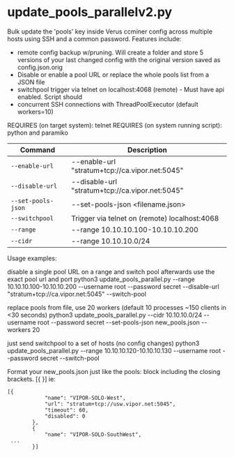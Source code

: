 # update_pools_parallelv2.py
Bulk update the 'pools' key inside Verus ccminer config across multiple hosts using SSH and a common password. Features include:
 - remote config backup w/pruning. Will create a folder and store 5 versions of your last changed config with the original version saved as config.json.orig
 - Disable or enable a pool URL or replace the whole pools list from a JSON file
 - switchpool trigger via telnet on localhost:4068 (remote) - Must have api enabled. Script should
 - concurrent SSH connections with ThreadPoolExecutor (default workers=10)

REQUIRES (on target system): telnet
REQUIRES (on system running script): python and paramiko

| Command | Description |
| --- | --- |
| `--enable-url` | --enable-url "stratum+tcp://ca.vipor.net:5045" |
| `--disable-url` | --disable-url "stratum+tcp://ca.vipor.net:5045" |
| `--set-pools-json` | --set-pools-json <filename.json> |
| `--switchpool` | Trigger via telnet on (remote) localhost:4068 |
| `--range` | --range 10.10.10.100-10.10.10.200 |
| `--cidr` | --range 10.10.10.0/24 |

Usage examples:

   disable a single pool URL on a range and switch pool afterwards
    use the exact pool url and port
  python3 update_pools_parallel.py --range 10.10.10.100-10.10.10.200 --username root --password secret --disable-url "stratum+tcp://ca.vipor.net:5045" --switch-pool

   replace pools from file, use 20 workers (default 10 processes ~150 clients in <30 seconds)
  python3 update_pools_parallel.py --cidr 10.10.10.0/24 --username root --password secret --set-pools-json new_pools.json --workers 20

   just send switchpool to a set of hosts (no config changes)
  python3 update_pools_parallel.py --range 10.10.10.120-10.10.10.130 --username root --password secret --switch-pool

Format your new_pools.json just like the pools: block including the closing brackets. [{ }] ie:
````
[{
            "name": "VIPOR-SOLO-West",
            "url": "stratum+tcp://usw.vipor.net:5045",
            "timeout": 60,
            "disabled": 0
        },
        {
            "name": "VIPOR-SOLO-SouthWest",
 ...
        }]
````
